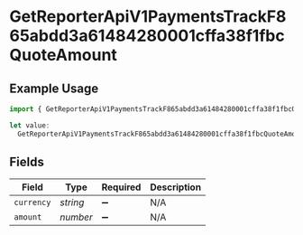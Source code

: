 # GetReporterApiV1PaymentsTrackF865abdd3a61484280001cffa38f1fbcQuoteAmount

## Example Usage

```typescript
import { GetReporterApiV1PaymentsTrackF865abdd3a61484280001cffa38f1fbcQuoteAmount } from "@dhaba/safepay-ts/models/operations";

let value:
  GetReporterApiV1PaymentsTrackF865abdd3a61484280001cffa38f1fbcQuoteAmount = {};
```

## Fields

| Field              | Type               | Required           | Description        |
| ------------------ | ------------------ | ------------------ | ------------------ |
| `currency`         | *string*           | :heavy_minus_sign: | N/A                |
| `amount`           | *number*           | :heavy_minus_sign: | N/A                |